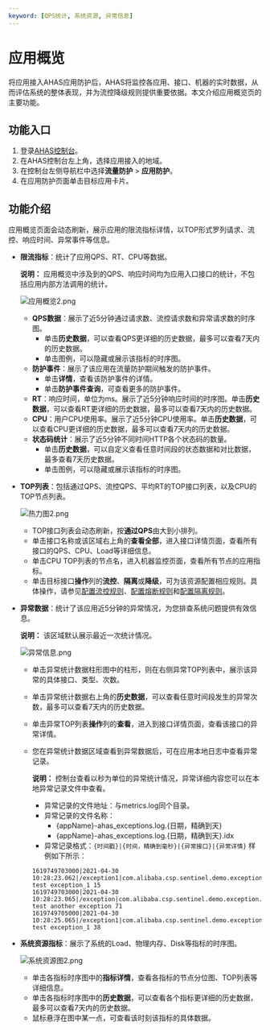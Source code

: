 ```yaml
---
keyword: [QPS统计, 系统资源, 异常信息]
---
```


# 应用概览

将应用接入AHAS应用防护后，AHAS将监控各应用、接口、机器的实时数据，从而评估系统的整体表现，并为流控降级规则提供重要依据。本文介绍应用概览页的主要功能。

## 功能入口

1.  登录[AHAS控制台](https://ahas.console.aliyun.com/)。
2.  在AHAS控制台左上角，选择应用接入的地域。
3.  在控制台左侧导航栏中选择**流量防护** \> **应用防护**。
4.  在应用防护页面单击目标应用卡片。

## 功能介绍

应用概览页面会动态刷新，展示应用的限流指标详情，以TOP形式罗列请求、流控、响应时间、异常事件等信息。

-   **限流指标**：统计了应用QPS、RT、CPU等数据。

    **说明：** 应用概览中涉及到的QPS、响应时间均为应用入口接口的统计，不包括应用内部方法调用的统计。

    ![应用概览2.png](https://static-aliyun-doc.oss-accelerate.aliyuncs.com/assets/img/zh-CN/8876869161/p269932.png)

    -   **QPS数据**：展示了近5分钟通过请求数、流控请求数和异常请求数的时序图。
        -   单击**历史数据**，可以查看QPS更详细的历史数据，最多可以查看7天内的历史数据。
        -   单击图例，可以隐藏或展示该指标的时序图。
    -   **防护事件**：展示了该应用在流量防护期间触发的防护事件。
        -   单击**详情**，查看该防护事件的详情。
        -   单击**防护事件查询**，可查看更多的防护事件。
    -   **RT**：响应时间，单位为ms。展示了近5分钟响应时间的时序图。单击**历史数据**，可以查看RT更详细的历史数据，最多可以查看7天内的历史数据。
    -   **CPU**：用户CPU使用率。展示了近5分钟CPU使用率。单击**历史数据**，可以查看CPU更详细的历史数据，最多可以查看7天内的历史数据。
    -   **状态码统计**：展示了近5分钟不同时间HTTP各个状态码的数量。
        -   单击**历史数据**，可以自定义查看任意时间段的状态数据和对比数据，最多查看7天历史数据。
        -   单击图例，可以隐藏或展示该指标的时序图。
-   **TOP列表**：包括通过QPS、流控QPS、平均RT的TOP接口列表，以及CPU的TOP节点列表。

    ![热力图2.png](https://static-aliyun-doc.oss-accelerate.aliyuncs.com/assets/img/zh-CN/8876869161/p269950.png)

    -   TOP接口列表会动态刷新，按**通过QPS**由大到小排列。
    -   单击接口名称或该区域右上角的**查看全部**，进入接口详情页面，查看所有接口的QPS、CPU、Load等详细信息。
    -   单击CPU TOP列表的节点名，进入机器监控页面，查看所有节点的应用指标。
    -   单击目标接口**操作**列的**流控**、**隔离**或**降级**，可为该资源配置相应规则。具体操作，请参见[配置流控规则](/cn.zh-CN/应用防护/配置规则/配置流控规则.md)、[配置熔断规则](/cn.zh-CN/应用防护/配置规则/配置熔断规则.md)和[配置隔离规则](/cn.zh-CN/应用防护/配置规则/配置隔离规则.md)。
-   **异常数据**：统计了该应用近5分钟的异常情况，为您排查系统问题提供有效信息。

    **说明：** 该区域默认展示最近一次统计情况。

    ![异常信息.png](https://static-aliyun-doc.oss-accelerate.aliyuncs.com/assets/img/zh-CN/9876869161/p269968.png)

    -   单击异常统计数据柱形图中的柱形，则在右侧异常TOP列表中，展示该异常的具体接口、类型、次数。
    -   单击异常统计数据右上角的**历史数据**，可以查看任意时间段发生的异常次数，最多可以查看7天内的历史数据。
    -   单击异常TOP列表**操作**列的**查看**，进入到接口详情页面，查看该接口的异常详情。
    -   您在异常统计数据区域查看到异常数据后，可在应用本地日志中查看异常记录。

        **说明：** 控制台查看以秒为单位的异常统计情况，异常详细内容您可以在本地异常记录文件中查看。

        -   异常记录的文件地址：与metrics.log同个目录。
        -   异常记录的文件名称：
            -   \{appName\}-ahas\_exceptions.log.\{日期，精确到天\}
            -   \{appName\}-ahas\_exceptions.log.\{日期，精确到天\}.idx
        -   异常记录格式：`{时间戳}|{时间，精确到毫秒}|{异常接口}|{异常详情}`
        样例如下所示：

        ```
        1619749703000|2021-04-30 10:28:23.062|/exception1|com.alibaba.csp.sentinel.demo.exception.TestException: test exception_1 15
        1619749703000|2021-04-30 10:28:23.065|/exception|com.alibaba.csp.sentinel.demo.exception.AnotherException: test another exception 71
        1619749705000|2021-04-30 10:28:25.065|/exception1|com.alibaba.csp.sentinel.demo.exception.TestException: test exception_1 38
        ```

-   **系统资源指标**：展示了系统的Load、物理内存、Disk等指标的时序图。

    ![系统资源图2.png](https://static-aliyun-doc.oss-accelerate.aliyuncs.com/assets/img/zh-CN/9876869161/p269971.png)

    -   单击各指标时序图中的**指标详情**，查看各指标的节点分位图、TOP列表等详细信息。
    -   单击各指标时序图中的**历史数据**，可以查看各个指标更详细的历史数据，最多可以查看7天内的历史数据。
    -   鼠标悬浮在图中某一点，可查看该时刻该指标的具体数据。


